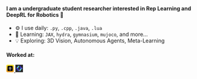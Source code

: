 #### I am a undergraduate student researcher interested in Rep Learning and DeepRL for Robotics 🤖

- ⚙️ I use daily: `.py`, `.cpp`, `.java`, `.lua`
- 📝 Learning: `JAX`, `hydra`, `gymnasium`, `mujoco`, and more...
- 💡 Exploring: 3D Vision, Autonomous Agents, Meta-Learning

#### Worked at:
<a href="https://roborisen.com/company/education.php">
  <img src="./assests/roborisen.png" alt="Pingpong Robotics" width="20" height="20">
</a>

<a href="https://lab.radicalai.app/#projects">
  <img src="./assests/radical.png" alt="RadicalX" width="20" height="20">
</a>
